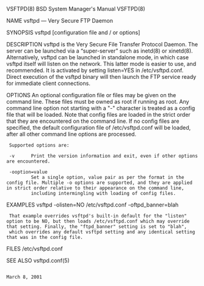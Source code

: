 VSFTPD(8)                                                                                BSD System Manager's Manual                                                                                VSFTPD(8)

NAME
     vsftpd — Very Secure FTP Daemon

SYNOPSIS
     vsftpd [configuration file and / or options]

DESCRIPTION
     vsftpd is the Very Secure File Transfer Protocol Daemon. The server can be launched via a “super-server” such as inetd(8) or xinetd(8).  Alternatively, vsftpd can be launched in standalone mode, in
     which case vsftpd itself will listen on the network. This latter mode is easier to use, and recommended. It is activated by setting listen=YES in /etc/vsftpd.conf.  Direct execution of the vsftpd
     binary will then launch the FTP service ready for immediate client connections.

OPTIONS
     An optional configuration file or files may be given on the command line. These files must be owned as root if running as root. Any command line option not starting with a "-" character is treated as
     a config file that will be loaded. Note that config files are loaded in the strict order that they are encountered on the command line.  If no config files are specified, the default configuration
     file of /etc/vsftpd.conf will be loaded, after all other command line options are processed.

     Supported options are:

     -v      Print the version information and exit, even if other options are encountered.

     -ooption=value
             Set a single option, value pair as per the format in the config file. Multiple -o options are supported, and they are applied in strict order relative to their appearance on the command line,
             including intermingling with loading of config files.

EXAMPLES
     vsftpd -olisten=NO /etc/vsftpd.conf -oftpd_banner=blah

     That example overrides vsftpd's built-in default for the "listen" option to be NO, but then loads /etc/vsftpd.conf which may override that setting. Finally, the "ftpd_banner" setting is set to "blah",
     which overrides any default vsftpd setting and any identical setting that was in the config file.

FILES
     /etc/vsftpd.conf

SEE ALSO
     vsftpd.conf(5)

                                                                                                March 8, 2001
